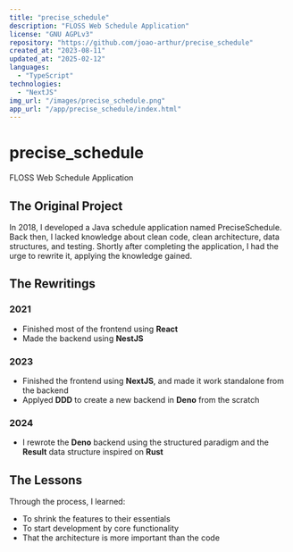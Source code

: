 ```yaml
---
title: "precise_schedule"
description: "FLOSS Web Schedule Application"
license: "GNU AGPLv3"
repository: "https://github.com/joao-arthur/precise_schedule"
created_at: "2023-08-11"
updated_at: "2025-02-12"
languages:
  - "TypeScript"
technologies:
  - "NextJS"
img_url: "/images/precise_schedule.png"
app_url: "/app/precise_schedule/index.html"
---
```


# precise_schedule

FLOSS Web Schedule Application

## The Original Project

In 2018, I developed a Java schedule application named PreciseSchedule. Back then, I lacked
knowledge about clean code, clean architecture, data structures, and testing. Shortly after
completing the application, I had the urge to rewrite it, applying the knowledge gained.

## The Rewritings

### 2021

- Finished most of the frontend using **React**
- Made the backend using **NestJS**

### 2023

- Finished the frontend using **NextJS**, and made it work standalone from the backend
- Applyed **DDD** to create a new backend in **Deno** from the scratch

### 2024

- I rewrote the **Deno** backend using the structured paradigm and the **Result** data structure
  inspired on **Rust**

## The Lessons

Through the process, I learned:

- To shrink the features to their essentials
- To start development by core functionality
- That the architecture is more important than the code
